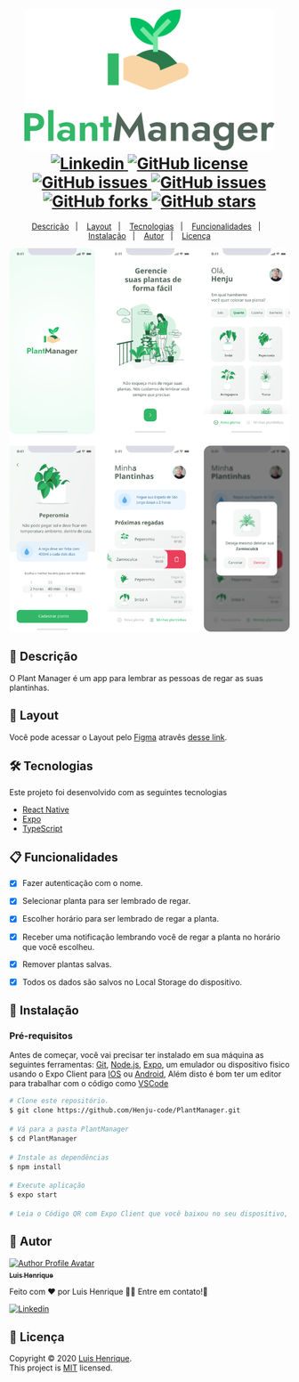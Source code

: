 <h1 align="center">
  <img width="450px" src="./.github/assets/logo.svg" />
  <br />
  <a href="https://www.linkedin.com/in/luis-henrique-0599b8178">
    <img alt="Linkedin" src="https://img.shields.io/badge/-Luis%20Henrique-29B6D1?label=Linkedin&logo=linkedin&style=flat-square">
  </a>
  <a href="https://github.com/henju-code/PlantManager/blob/main/.github/LICENSE.txt">
    <img alt="GitHub license" src="https://img.shields.io/badge/license-Mit-29B6D1">
  </a>
  <a href="https://github.com/henju-code/PlantManager/issues">
    <img alt="GitHub issues" src="https://img.shields.io/github/issues/henju-code/PlantManager?color=29B6D1&style=flat-square">
  </a>
  <a href="https://github.com/henju-code/PlantManager/issues?q=is%3Aissue+is%3Aclosed">
    <img alt="GitHub issues" src="https://badgen.net/github/closed-issues/henju-code/PlantManager?color=29B6D1&style=flat-square">
  </a>
  <a href="https://github.com/henju-code/PlantManager/network">
    <img alt="GitHub forks" src="https://img.shields.io/github/forks/henju-code/PlantManager?color=29B6D1&style=flat-square">
  </a>
  <a href="https://github.com/henju-code/PlantManager/stargazers">
    <img alt="GitHub stars" src="https://img.shields.io/github/stars/henju-code/PlantManager?color=29B6D1&style=flat-square">
  </a>
</h1>
<p align="center">
  <a href="#page_facing_up-descrição">Descrição</a>&nbsp;&nbsp;&nbsp;|&nbsp;&nbsp;&nbsp;
  <a href="#art-Layout">Layout</a>&nbsp;&nbsp;&nbsp;|&nbsp;&nbsp;&nbsp;
  <a href="#-tecnologias">Tecnologias</a>&nbsp;&nbsp;&nbsp;|&nbsp;&nbsp;&nbsp;
  <a href="#clipboard-Funcionalidades">Funcionalidades</a>&nbsp;&nbsp;&nbsp;|&nbsp;&nbsp;&nbsp;
  <a href="#closed_book-instalação">Instalação</a>&nbsp;&nbsp;&nbsp;|&nbsp;&nbsp;&nbsp;
  <a href="#man-Autor">Autor</a>&nbsp;&nbsp;&nbsp;|&nbsp;&nbsp;&nbsp;
  <a href="#memo-Licença">Licença</a>
</p>

<img src="./.github/assets/PlantManager_Screenshots.svg" />

## :page_facing_up: Descrição
O Plant Manager é um app para lembrar as pessoas de regar as suas plantinhas.

## :art: Layout
Você pode acessar o Layout pelo <a href="https://www.figma.com">Figma<a> atravês <a href="https://www.figma.com/file/A50ks6u9P7ZhPMOaieOsLd/PlantManager-Copy?node-id=0%3A1">desse link<a>.

## 🛠 Tecnologias
Este projeto foi desenvolvido com as seguintes tecnologias

- [React Native](https://reactnative.dev/)
- [Expo](https://expo.io/)
- [TypeScript](https://www.typescriptlang.org/)

## :clipboard: Funcionalidades
- [x] Fazer autenticação com o nome.
- [x] Selecionar planta para ser lembrado de regar.
- [x] Escolher horário para ser lembrado de regar a planta.
- [x] Receber uma notificação lembrando você de regar a planta no horário que você escolheu.
- [x] Remover plantas salvas.
- [x] Todos os dados são salvos no Local Storage do dispositivo.


## :closed_book: Instalação

### Pré-requisitos
Antes de começar, você vai precisar ter instalado em sua máquina as seguintes ferramentas:
[Git](https://git-scm.com), [Node.js](https://nodejs.org/en/), [Expo](https://expo.io/), um emulador ou dispositivo fisico usando o Expo Client para [IOS](https://apps.apple.com/br/app/expo-go/id982107779) ou [Android](https://play.google.com/store/apps/details?id=host.exp.exponent), Além disto é bom ter um editor para trabalhar com o código como [VSCode](https://code.visualstudio.com/)

```bash
# Clone este repositório.
$ git clone https://github.com/Henju-code/PlantManager.git

# Vá para a pasta PlantManager
$ cd PlantManager

# Instale as dependências
$ npm install 

# Execute aplicação
$ expo start

# Leia o Código QR com Expo Client que você baixou no seu dispositivo, não se esqueça de colocar o seu endereço ip lan no diretório ./src/services/api na baseURL.
```

## :man: Autor

<a href="https://github.com/henju-code/">
 <img src="https://avatars.githubusercontent.com/u/57817250?v=4" width="70px;" alt="Author Profile Avatar"/>
 <br />
 <sub><b>Luis Henrique</b></sub>
</a>


Feito com ❤️ por Luis Henrique :wave::wave: Entre em contato!🚀

<a href="https://www.linkedin.com/in/luis-henrique-0599b8178">
  <img alt="Linkedin" src="https://img.shields.io/badge/-Luis%20Henrique-29B6D1?label=Linkedin&logo=linkedin&style=flat-square">
</a>


## :memo: Licença

Copyright © 2020 [Luis Henrique](https://github.com/henju-code).<br />
This project is [MIT](./.github/LICENSE.txt) licensed.
